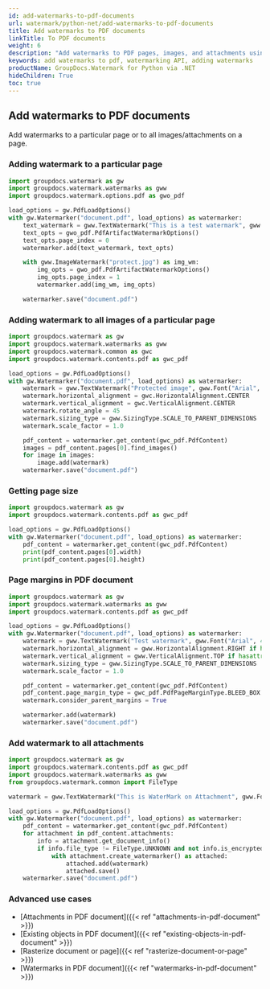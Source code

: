```yaml
---
id: add-watermarks-to-pdf-documents
url: watermark/python-net/add-watermarks-to-pdf-documents
title: Add watermarks to PDF documents
linkTitle: To PDF documents
weight: 6
description: "Add watermarks to PDF pages, images, and attachments using Python via .NET."
keywords: add watermarks to pdf, watermarking API, adding watermarks
productName: GroupDocs.Watermark for Python via .NET
hideChildren: True
toc: true
---
```


## Add watermarks to PDF documents
Add watermarks to a particular page or to all images/attachments on a page.

### Adding watermark to a particular page

```python
import groupdocs.watermark as gw
import groupdocs.watermark.watermarks as gww
import groupdocs.watermark.options.pdf as gwo_pdf

load_options = gw.PdfLoadOptions()
with gw.Watermarker("document.pdf", load_options) as watermarker:
    text_watermark = gww.TextWatermark("This is a test watermark", gww.Font("Arial", 8.0))
    text_opts = gwo_pdf.PdfArtifactWatermarkOptions()
    text_opts.page_index = 0
    watermarker.add(text_watermark, text_opts)

    with gww.ImageWatermark("protect.jpg") as img_wm:
        img_opts = gwo_pdf.PdfArtifactWatermarkOptions()
        img_opts.page_index = 1
        watermarker.add(img_wm, img_opts)

    watermarker.save("document.pdf")
```

### Adding watermark to all images of a particular page

```python
import groupdocs.watermark as gw
import groupdocs.watermark.watermarks as gww
import groupdocs.watermark.common as gwc
import groupdocs.watermark.contents.pdf as gwc_pdf

load_options = gw.PdfLoadOptions()
with gw.Watermarker("document.pdf", load_options) as watermarker:
    watermark = gww.TextWatermark("Protected image", gww.Font("Arial", 8.0))
    watermark.horizontal_alignment = gwc.HorizontalAlignment.CENTER
    watermark.vertical_alignment = gwc.VerticalAlignment.CENTER
    watermark.rotate_angle = 45
    watermark.sizing_type = gww.SizingType.SCALE_TO_PARENT_DIMENSIONS
    watermark.scale_factor = 1.0

    pdf_content = watermarker.get_content(gwc_pdf.PdfContent)
    images = pdf_content.pages[0].find_images()
    for image in images:
        image.add(watermark)
    watermarker.save("document.pdf")
```

### Getting page size

```python
import groupdocs.watermark as gw
import groupdocs.watermark.contents.pdf as gwc_pdf

load_options = gw.PdfLoadOptions()
with gw.Watermarker("document.pdf", load_options) as watermarker:
    pdf_content = watermarker.get_content(gwc_pdf.PdfContent)
    print(pdf_content.pages[0].width)
    print(pdf_content.pages[0].height)
```

### Page margins in PDF document

```python
import groupdocs.watermark as gw
import groupdocs.watermark.watermarks as gww
import groupdocs.watermark.contents.pdf as gwc_pdf

load_options = gw.PdfLoadOptions()
with gw.Watermarker("document.pdf", load_options) as watermarker:
    watermark = gww.TextWatermark("Test watermark", gww.Font("Arial", 42.0))
    watermark.horizontal_alignment = gww.HorizontalAlignment.RIGHT if hasattr(gww, 'HorizontalAlignment') else 0
    watermark.vertical_alignment = gww.VerticalAlignment.TOP if hasattr(gww, 'VerticalAlignment') else 0
    watermark.sizing_type = gww.SizingType.SCALE_TO_PARENT_DIMENSIONS
    watermark.scale_factor = 1.0

    pdf_content = watermarker.get_content(gwc_pdf.PdfContent)
    pdf_content.page_margin_type = gwc_pdf.PdfPageMarginType.BLEED_BOX
    watermark.consider_parent_margins = True

    watermarker.add(watermark)
    watermarker.save("document.pdf")
```

### Add watermark to all attachments

```python
import groupdocs.watermark as gw
import groupdocs.watermark.contents.pdf as gwc_pdf
import groupdocs.watermark.watermarks as gww
from groupdocs.watermark.common import FileType

watermark = gww.TextWatermark("This is WaterMark on Attachment", gww.Font("Arial", 19.0))

load_options = gw.PdfLoadOptions()
with gw.Watermarker("document.pdf", load_options) as watermarker:
    pdf_content = watermarker.get_content(gwc_pdf.PdfContent)
    for attachment in pdf_content.attachments:
        info = attachment.get_document_info()
        if info.file_type != FileType.UNKNOWN and not info.is_encrypted:
            with attachment.create_watermarker() as attached:
                attached.add(watermark)
                attached.save()
    watermarker.save("document.pdf")
```

### Advanced use cases

- [Attachments in PDF document]({{< ref "attachments-in-pdf-document" >}})
- [Existing objects in PDF document]({{< ref "existing-objects-in-pdf-document" >}})
- [Rasterize document or page]({{< ref "rasterize-document-or-page" >}})
- [Watermarks in PDF document]({{< ref "watermarks-in-pdf-document" >}})


